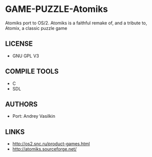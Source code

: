 # GAME-PUZZLE-Atomiks
Atomiks port to OS/2. Atomiks is a faithful remake of, and a tribute to, Atomix, a classic puzzle game

## LICENSE
* GNU GPL V3

## COMPILE TOOLS
* C
* SDL
 
## AUTHORS
* Port: Andrey Vasilkin

## LINKS
* http://os2.snc.ru/product-games.html
* http://atomiks.sourceforge.net/

